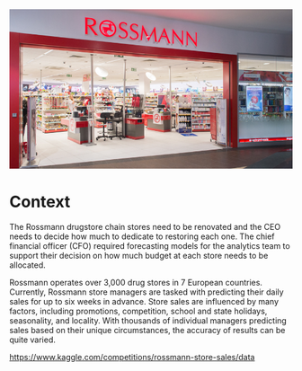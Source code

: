<img src="/img/Rossmann.jpg" alt="rossmann"/>

# Context

The Rossmann drugstore chain stores need to be renovated and the CEO needs to decide how much to dedicate to restoring each one. The chief financial officer (CFO) required forecasting models for the analytics team to support their decision on how much budget at each store needs to be allocated.

Rossmann operates over 3,000 drug stores in 7 European countries. Currently, Rossmann store managers are tasked with predicting their daily sales for up to six weeks in advance. Store sales are influenced by many factors, including promotions, competition, school and state holidays, seasonality, and locality. With thousands of individual managers predicting sales based on their unique circumstances, the accuracy of results can be quite varied.

https://www.kaggle.com/competitions/rossmann-store-sales/data